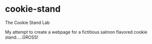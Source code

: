 # cookie-stand
The Cookie Stand Lab

My attempt to create a webpage for a fictitious salmon flavored cookie stand.....GROSS!
